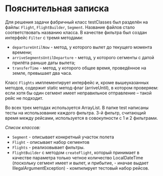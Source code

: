 # Пояснительная записка
Для решения задачи фабричный класс testClasses был разделён на файлы: `Flight`, `FlightBuilder`, `Segment`. Название файлов стало соответствовать названию класса. В качестве фильтра был создан интерфейс `Filter` с тремя методами:
 +  `departureUntilNow` - метод, у которого вылет до текущего момента времени;
 + 	`arriveSegmentsUntilDeparture` - метод, у которого сегменты с датой прилёта раньше даты вылета;
 + 	`transferTime` - метод, у которого общее время, проведённое на земле, превышает два часа.


Класс `Flights` имплементирует интерфейс и, кроме вышеуказанных методов, содержит static метод-флаг (arriveUntil), в котором проверяем: если хотя бы один сегмент имеет неправильное отправление – такой рейс не подходит.

Во всех трех методах используется ArrayList.
В папке test написаны тесты на использование каждого фильтра. 3-й фильтр, считающий время между рейсами, используется в совокупности с 1 и 2 фильтрами. 

*Список классов:*
+ `Segment` - описывает конкретный участок полета  
+ `Flight` - описывает набор сегментов  
+ `Flights` - реализовывает фильтры.   
+ `FlightBuilder` с методом `createFlight`, который принимает в качестве параметра только четное количество LocalDateTime (поскольку сегмент имеет и вылет, и прибытие, - иначае выдает IllegalArgumentException) - компилирует тестовый набор рейсов.


